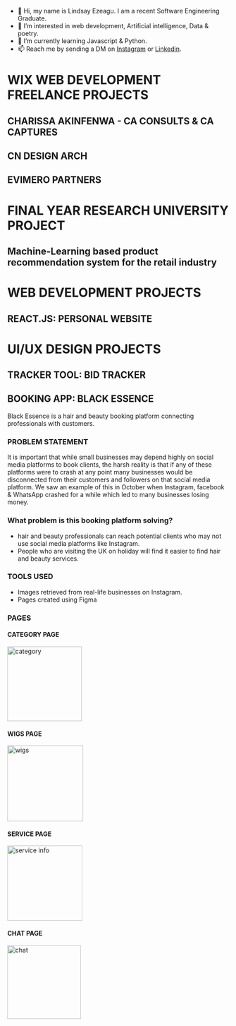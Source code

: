 - 👋 Hi, my name is Lindsay Ezeagu. I am a recent Software Engineering Graduate.
- 👀 I’m interested in web development, Artificial intelligence, Data & poetry.
- 🌱 I’m currently learning Javascript & Python.
- 📫 Reach me by sending a DM on [Instagram](https://www.instagram.com/lindsay.tech/) or 
[Linkedin](https://www.linkedin.com/in/lindsayezeagu/).

<!---
LindsayEzeagu/LindsayEzeagu is a ✨ special ✨ repository because its `README.md` (this file) appears on your GitHub profile.
You can click the Preview link to take a look at your changes.
--->

# WIX WEB DEVELOPMENT FREELANCE PROJECTS
## CHARISSA AKINFENWA - CA CONSULTS & CA CAPTURES 

## CN DESIGN ARCH 

## EVIMERO PARTNERS 

# FINAL YEAR RESEARCH UNIVERSITY PROJECT 
## Machine-Learning based product recommendation system for the retail industry

# WEB DEVELOPMENT PROJECTS 
## REACT.JS: PERSONAL WEBSITE

# UI/UX DESIGN PROJECTS 
## TRACKER TOOL: BID TRACKER 

## BOOKING APP: BLACK ESSENCE 

Black Essence is a hair and beauty booking platform connecting professionals with customers.

### PROBLEM STATEMENT 
 It is important that while small businesses may depend highly on social media platforms to book clients, the harsh reality is that if any of these platforms were to crash at any point many businesses would be disconnected from their customers and followers on that social media platform. We saw an example of this in October when Instagram, facebook & WhatsApp crashed for a while which led to many businesses losing money.
 
### What problem is this booking platform solving?
- hair and beauty professionals can reach potential clients who may not use social media platforms like Instagram. 
- People who are visiting the UK on holiday will find it easier to find hair and beauty services. 


### TOOLS USED 
- Images retrieved from real-life businesses on Instagram. 
- Pages created using Figma 

### PAGES
#### CATEGORY PAGE 
<img width="169" alt="category" src="https://user-images.githubusercontent.com/93843883/142600254-3b54ee7f-4d55-4160-a7e8-857670e734cc.png">

#### WIGS PAGE 
<img width="172" alt="wigs" src="https://user-images.githubusercontent.com/93843883/142599785-451db0b2-2ad9-4ca1-8d8e-174843d9f871.PNG">

#### SERVICE PAGE 
<img width="170" alt="service info" src="https://user-images.githubusercontent.com/93843883/142600218-efd46902-33dd-41de-af8f-2a94063dda30.PNG">

#### CHAT PAGE 
<img width="167" alt="chat" src="https://user-images.githubusercontent.com/93843883/142600295-5e44d729-7c94-4607-920b-10a6cfbd10c4.PNG">
